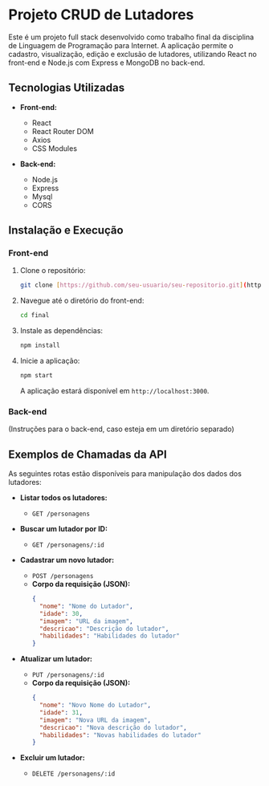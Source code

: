 # Projeto CRUD de Lutadores

Este é um projeto full stack desenvolvido como trabalho final da disciplina de Linguagem de Programação para Internet. A aplicação permite o cadastro, visualização, edição e exclusão de lutadores, utilizando React no front-end e Node.js com Express e MongoDB no back-end.

## Tecnologias Utilizadas

* **Front-end:**
    * React
    * React Router DOM
    * Axios
    * CSS Modules

* **Back-end:**
    * Node.js
    * Express
    * Mysql
    * CORS

## Instalação e Execução

### Front-end

1.  Clone o repositório:
    ```bash
    git clone [https://github.com/seu-usuario/seu-repositorio.git](https://github.com/seu-usuario/seu-repositorio.git)
    ```
2.  Navegue até o diretório do front-end:
    ```bash
    cd final
    ```
3.  Instale as dependências:
    ```bash
    npm install
    ```
4.  Inicie a aplicação:
    ```bash
    npm start
    ```
    A aplicação estará disponível em `http://localhost:3000`.

### Back-end

(Instruções para o back-end, caso esteja em um diretório separado)

## Exemplos de Chamadas da API

As seguintes rotas estão disponíveis para manipulação dos dados dos lutadores:

* **Listar todos os lutadores:**
    * `GET /personagens`

* **Buscar um lutador por ID:**
    * `GET /personagens/:id`

* **Cadastrar um novo lutador:**
    * `POST /personagens`
    * **Corpo da requisição (JSON):**
        ```json
        {
          "nome": "Nome do Lutador",
          "idade": 30,
          "imagem": "URL da imagem",
          "descricao": "Descrição do lutador",
          "habilidades": "Habilidades do lutador"
        }
        ```

* **Atualizar um lutador:**
    * `PUT /personagens/:id`
    * **Corpo da requisição (JSON):**
        ```json
        {
          "nome": "Novo Nome do Lutador",
          "idade": 31,
          "imagem": "Nova URL da imagem",
          "descricao": "Nova descrição do lutador",
          "habilidades": "Novas habilidades do lutador"
        }
        ```

* **Excluir um lutador:**
    * `DELETE /personagens/:id`

